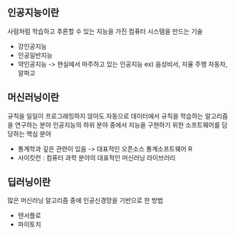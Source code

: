 ## 인공지능이란
사람처럼 학습하고 추론할 수 있는 지능을 가진 컴퓨터 시스템을 만드는 기술
- 강인공지능
- 인공일반지능
- 약인공지능
-> 현실에서 마주하고 있는 인공지능
  ex) 음성비서, 자율 주행 자동차, 알파고 
## 머신러닝이란
규칙을 일일이 프로그래밍하지 않아도 자동으로 데이터에서 규칙을 학습하는 알고리즘을 연구하는 분야
인공지능의 하위 분야 중에서 지능을 구현하기 위한 소프트웨어를 담당하는 핵심 분야
- 통계학과 깊은 관련이 있음
  -> 대표적인 오픈소스 통계소프트웨어 R
- 사이킷런
  : 컴퓨터 과학 분야의 대표적인 머신러닝 라이브러리
## 딥러닝이란
많은 머신러닝 알고리즘 중에 인공신경망을 기반으로 한 방법
- 텐서플로
- 파이토치

